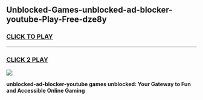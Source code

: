 
## Unblocked-Games-unblocked-ad-blocker-youtube-Play-Free-dze8y
<h3>
<a href="https://premium76.site?title=unblocked-ad-blocker-youtube&ref=23A">CLICK TO PLAY</a></h3>
<hr>

<h3>
<a href="https://premium76.site?title=unblocked-ad-blocker-youtube&ref=23A">CLICK 2 PLAY</a>
  
</h3>

<a href="https://premium76.site?title=unblocked-ad-blocker-youtube&ref=23A"><img src="https://clearcache.store/games.png"></a>


**unblocked-ad-blocker-youtube games unblocked: Your Gateway to Fun and Accessible Online Gaming**
